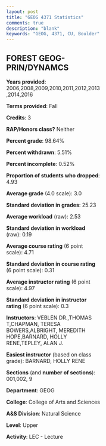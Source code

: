 ```yaml
---
layout: post
title: "GEOG 4371 Statistics"
comments: true
description: "blank"
keywords: "GEOG, 4371, CU, Boulder"
--- 
```

<head>
<script src="https://ajax.googleapis.com/ajax/libs/jquery/2.1.3/jquery.min.js"></script>
<script src="https://dl.dropboxusercontent.com/s/pc42nxpaw1ea4o9/highcharts.js?dl=0"></script>
<!-- <script src="../assets/js/highcharts.js"></script> -->
<style type="text/css">@font-face {
	font-family: "Bebas Neue";
	src: url(https://www.filehosting.org/file/details/544349/BebasNeue%20Regular.otf) format("opentype");
	}
	h1.Bebas { 
		font-family: "Bebas Neue", Verdana, Tahoma;
	}
</style>
</head>
<body>
	<div id="container" style="float: right; width: 45%; height: 88%; margin-left: 2.5%; margin-right: 2.5%;"></div>
	<script language="JavaScript">
		$(document).ready(function() {
		var chart = {type: 'column'};
		var title = {text: 'Grade Distribution'};
		var xAxis = {categories: ['A','B','C','D','F'],crosshair: true};
		var yAxis = {min: 0,title: {text: 'Percentage'}};
		var tooltip = {headerFormat: '<center><b><span style="font-size:20px">{point.key}</span></b></center>',
		               pointFormat: '<td style="padding:0"><b>{point.y:.1f}%</b></td>',
		               footerFormat: '</table>',shared: true,useHTML: true};
		var plotOptions = {column: {pointPadding: 0.0,borderWidth: 0}};  
		var credits = {enabled: false};var series= [{name: 'Percent',data: [41.67,33.95,20.06,2.47,1.85,]}];
		var json = {};
		json.chart = chart;
		json.title = title;
		json.tooltip = tooltip;
		json.xAxis = xAxis;
		json.yAxis = yAxis;  
		json.series = series;
		json.plotOptions = plotOptions;  
		json.credits = credits;
		$('#container').highcharts(json);
	});
	</script>
</body>
			   
## FOREST GEOG-PRIN/DYNAMCS

**Years provided**: 2006,2008,2009,2010,2011,2012,2013,2014,2016

**Terms provided**: Fall

**Credits**: 3

**RAP/Honors class?** Neither

**Percent grade**: 98.64%

**Percent withdrawn**: 5.51%

**Percent incomplete**: 0.52%

**Proportion of students who dropped**: 4.93

**Average grade** (4.0 scale): 3.0

**Standard deviation in grades**: 25.23

**Average workload** (raw): 2.53

**Standard deviation in workload** (raw): 0.19

**Average course rating** (6 point scale): 4.71

**Standard deviation in course rating** (6 point scale): 0.31

**Average instructor rating** (6 point scale): 4.97

**Standard deviation in instructor rating** (6 point scale): 0.3

**Instructors**: VEBLEN DR.,THOMAS T,CHAPMAN, TERESA BOWERS,ALBRIGHT, MEREDITH HOPE,BARNARD, HOLLY RENE,TEPLEY, ALAN J.

**Easiest instructor** (based on class grade): BARNARD, HOLLY RENE

**Sections** (and **number of sections**): 001,002, 9

**Department**: GEOG

**College**: College of Arts and Sciences

**A&S Division**: Natural Science

**Level**: Upper

**Activity**: LEC - Lecture